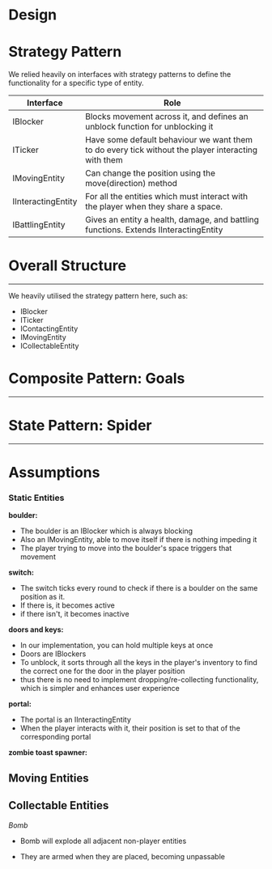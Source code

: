 # Design

# Strategy Pattern
We relied heavily on interfaces with strategy patterns to define the functionality for a specific type of entity.

|Interface| Role |
|--|--|
| IBlocker  | Blocks movement across it, and defines an unblock function for unblocking it |
| ITicker  | Have some default behaviour we want them to do every tick without the player interacting with them   |
| IMovingEntity  | Can change the position using the move(direction) method |
| IInteractingEntity  | For all the entities which must interact with the player when they share a space. |
| IBattlingEntity | Gives an entity a health, damage, and battling functions. Extends IInteractingEntity |
  
# Overall Structure

--------------
We heavily utilised the strategy pattern here, such as:

- IBlocker
- ITicker
- IContactingEntity
- IMovingEntity
- ICollectableEntity

  

# Composite Pattern: Goals

--------------

  

# State Pattern: Spider

--------------




# Assumptions

### Static Entities
  

**boulder:**


- The boulder is an IBlocker which is always blocking
-  Also an IMovingEntity, able to move itself if there is nothing impeding it
- The player trying to move into the boulder's space triggers that movement 

**switch:**

- The switch ticks every round to check if there is a boulder on the same position as it.
-  If there is, it becomes active
- if there isn't, it becomes inactive

**doors and keys:**

- In our implementation, you can hold multiple keys at once
- Doors are IBlockers
- To unblock, it sorts through all the keys in the player's inventory to find the correct one for the door in the player position
- thus there is no need to implement dropping/re-collecting functionality, which is simpler and enhances user experience

**portal:**

- The portal is an IInteractingEntity
- When the player interacts with it, their position is set to that of the corresponding portal

**zombie toast spawner:**

  

## Moving Entities

  

## Collectable Entities

  

*Bomb*

- Bomb will explode all adjacent non-player entities

- They are armed when they are placed, becoming unpassable

  
  


